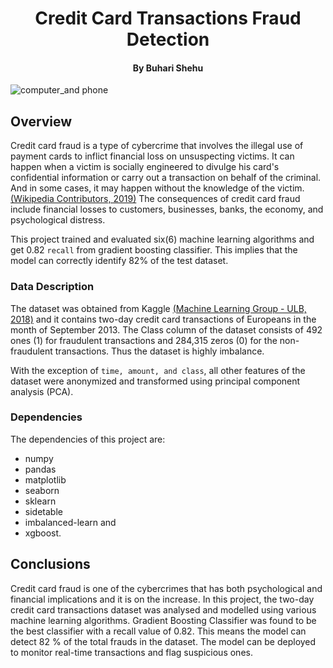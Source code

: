 <h1 align=center>Credit Card Transactions Fraud Detection</h1>
<h4 align=center> By Buhari Shehu</h4>

<img src="https://cdn.pixabay.com/photo/2016/12/19/08/39/mobile-phone-1917737_960_720.jpg" alt="computer_and phone"  >


## Overview
Credit card fraud is a type of cybercrime that involves the illegal use of payment cards to inflict financial loss on unsuspecting victims.  It can happen when a victim is socially engineered to divulge his card's confidential information or carry out a transaction on behalf of the criminal. And in some cases, it may happen without the knowledge of the victim.[ (Wikipedia Contributors, 2019)](https://en.wikipedia.org/wiki/Credit_card_fraud) The consequences of credit card fraud include financial losses to customers, businesses, banks, the economy, and psychological distress.

This project trained and evaluated six(6) machine learning algorithms and get 0.82 `recall` from gradient boosting classifier. This implies that the model can correctly identify 82% of the test dataset.

### Data Description
The dataset was obtained from Kaggle [(Machine Learning Group - ULB, 2018)](https://www.kaggle.com/datasets/mlg-ulb/creditcardfraud) and it contains two-day credit card transactions of Europeans in the month of September 2013. The Class column of the dataset consists of 492 ones (1) for fraudulent transactions and 284,315 zeros (0) for the non-fraudulent transactions. Thus the dataset is highly imbalance.

With the exception of `time, amount, and class`, all other features of the dataset were anonymized and transformed using principal component analysis (PCA).

### Dependencies
The dependencies of this project are:
- numpy
- pandas
- matplotlib
- seaborn
- sklearn
- sidetable
- imbalanced-learn and
- xgboost.


## Conclusions
Credit card fraud is one of the cybercrimes that has both psychological and financial implications and it is on the increase. In this project, the two-day credit card transactions dataset was analysed and modelled using various machine learning algorithms. Gradient Boosting Classifier was found to be the best classifier with a recall value of 0.82. This means the model can detect 82 % of the total frauds in the dataset. The model can be deployed to monitor real-time transactions and flag suspicious ones.
